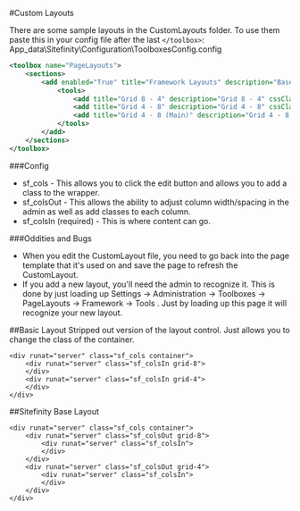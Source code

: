 #Custom Layouts

There are some sample layouts in the CustomLayouts folder. To use them paste this in your config file after the last `</toolbox>`: App_data\Sitefinity\Configuration\ToolboxesConfig.config

```xml
<toolbox name="PageLayouts">
	<sections>
		<add enabled="True" title="Framework Layouts" description="Base Framework regions for layout management." name="Framework">
			<tools>
				<add title="Grid 8 - 4" description="Grid 8 - 4" cssClass="test" layoutTemplate="~/App_Data/Sitefinity/WebsiteTemplates/Framework/CustomLayouts/Grid-8-4.ascx" visibilityMode="None" name="grid-8main-4" enabled="True" type="Telerik.Sitefinity.Web.UI.LayoutControl" />
				<add title="Grid 4 - 8" description="Grid 4 - 8" cssClass="test" layoutTemplate="~/App_Data/Sitefinity/WebsiteTemplates/Framework/CustomLayouts/Grid-4-8.ascx" visibilityMode="None" name="grid-4-8" enabled="True" type="Telerik.Sitefinity.Web.UI.LayoutControl" />
				<add title="Grid 4 - 8 (Main)" description="Grid 4 - 8. Column 8 appears first on small devices." cssClass="test" layoutTemplate="~/App_Data/Sitefinity/WebsiteTemplates/Framework/CustomLayouts/Grid-4-8main.ascx" visibilityMode="None" name="grid-4-8main" enabled="True" type="Telerik.Sitefinity.Web.UI.LayoutControl" />
			</tools>
		</add>
	</sections>
</toolbox>
```

###Config
- sf_cols - This allows you to click the edit button and allows you to add a class to the wrapper.
- sf_colsOut - This allows the ability to adjust column width/spacing in the admin as well as add classes to each column.
- sf_colsIn (required) - This is where content can go. 

###Oddities and Bugs
 - When you edit the CustomLayout file, you need to go back into the page template that it's used on and save the page to refresh the CustomLayout.
 - If you add a new layout, you'll need the admin to recognize it. This is done by just loading up Settings -> Administration -> Toolboxes -> PageLayouts -> Framework -> Tools . Just by loading up this page it will recognize your new layout.

##Basic Layout
Stripped out version of the layout control. Just allows you to change the class of the container.

```ascx
<div runat="server" class="sf_cols container">
	<div runat="server" class="sf_colsIn grid-8">
	</div>
	<div runat="server" class="sf_colsIn grid-4">
	</div>
</div>
```

##Sitefinity Base Layout

```ascx
<div runat="server" class="sf_cols container">
    <div runat="server" class="sf_colsOut grid-8">
        <div runat="server" class="sf_colsIn">
        </div>
    </div>
    <div runat="server" class="sf_colsOut grid-4">
        <div runat="server" class="sf_colsIn">
        </div>
    </div>
</div>
```